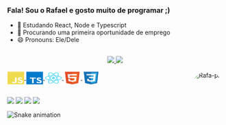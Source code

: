### Fala! Sou o Rafael e gosto muito de programar ;)

- 🔭 Estudando React, Node e Typescript
- 🌱 Procurando uma primeira oportunidade de emprego
- 😄 Pronouns: Ele/Dele

##

<div align="center">
  <a href="https://github.com/RafaelHisu">
  <img height="150em" src="https://github-readme-stats.vercel.app/api?username=RafaelHisu&show_icons=true&theme=codeSTACKr&include_all_commits=true&count_private=true"/>
  <img height="150em" src="https://github-readme-stats.vercel.app/api/top-langs/?username=RafaelHisu&layout=compact&langs_count=7&theme=codeSTACKr"/>
</div>
  
  <div style="display: inline_block"><br>
  <img align="center" alt="Rafa-Js" height="30" width="40" src="https://raw.githubusercontent.com/devicons/devicon/master/icons/javascript/javascript-plain.svg">
  <img align="center" alt="Rafa-Ts" height="30" width="40" src="https://raw.githubusercontent.com/devicons/devicon/master/icons/typescript/typescript-plain.svg">
  <img align="center" alt="Rafa-React" height="30" width="40" src="https://raw.githubusercontent.com/devicons/devicon/master/icons/react/react-original.svg">
  <img align="center" alt="Rafa-HTML" height="30" width="40" src="https://raw.githubusercontent.com/devicons/devicon/master/icons/html5/html5-original.svg">
  <img align="center" alt="Rafa-CSS" height="30" width="40" src="https://raw.githubusercontent.com/devicons/devicon/master/icons/css3/css3-original.svg">
  <img align="right" alt="Rafa-pic" height="150" style="border-radius:50px;" src="https://lh3.googleusercontent.com/RfQXVY4NuoEzid7OqMyH6ncXMLwotvDJBENsLK4n9FN2OzG0xmzSO8B4dbTtTYGjFlwJZThkpX6ELRQcmTk5J9dsiIb4WakjbwvgMpzqXwJ5_HTp9RKkVyPUcI6jv3btRX5x3ZbZQBC_KP86TmlZpvcwOXuAjo63vw1dzvGfTKFXl1AQ4nJFqiNfyfSGuleLcOG_F3YVyhxRQ5L3cxdMaY3_JnNOPf6Cel1xiayFnasct9mTAabWNlNxusZqh8MGqmwBIYaNQuXZ00ZCISkXnXYqkGDwYi2HuNOnyTuoi68zjAT4GFTb_tBuEmgVW-Cg6O79uYmCvE3dVZgsX_fOwBrM9XJ_8L1kPjc9JrNRpeEKfrZ1BPEh5Jh24-XUbtTo7503BhGSSmRgF6mdvhU4kvGlMjqTVRR7TVCcAYIHdNsa7pMIkcO3Rd8CLS9vwBjdGa-ImwS56D4f90_tSnBeivgPvU2rV4D6a_MqHcFZc0O8os0oZCTjowm0TSknvopXyBWtdyDEeAoK6-yWZhEMfBsNBBc3IMYLHQOLcq3aNUOpUfDXztxsllNuRB01onsVxJCwgcsyGfo5qTy7QnYSRer_NA7awMt3_R6n2HEJWoxNtxrKE4g6yUc0PJ7oT90tBTwEL9Dq-atJB8K7f0b0A77u5xpNEVbp-YZqBhakUCiFZaX0Izj26KuxhD9jKxcCy8sTqrUImqxce7RiP1a_MvANVkCB5RfpXNnG_pr5zXbjvaA60ztvLN6BOYgJ33zyzBRWUChIzeOcNqm-OmdrzK8r5TjKMxIRx1Mb0Q=s360-no?authuser=0">
</div>
  
  ##
  
  <div> 
  <a href="https://www.instagram.com/rafael_hisu" target="_blank"><img src="https://img.shields.io/badge/Instagram-E4405F?style=for-the-badge&logo=instagram&logoColor=white" target="_blank"></a>
  <a href = "mailto:rafaelsilvarssantos@gmail.com"><img src="https://img.shields.io/badge/-Gmail-%23333?style=for-the-badge&logo=gmail&logoColor=white" target="_blank"></a>
  <a href="https://www.linkedin.com/in/rafaeldasilvasantos" target="_blank"><img src="https://img.shields.io/badge/-LinkedIn-%230077B5?style=for-the-badge&logo=linkedin&logoColor=white" target="_blank"></a> 
    <a href="https://contate.me/rafaelsilvanum" target="_blank"><img src="https://img.shields.io/badge/WhatsApp-25D366?style=for-the-badge&logo=whatsapp&logoColor=white" target="_blank"></a> 
    
  ![Snake animation](https://github.com/RafaelHisu/RafaelHisu/blob/output/github-contribution-grid-snake.svg)
 
</div>
